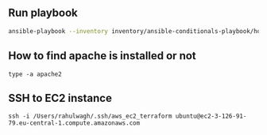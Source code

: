 ## Run playbook

```bash
ansible-playbook --inventory inventory/ansible-conditionals-playbook/hosts ansible-conditionals-playbook.yml
```


## How to find apache is installed or not 

```
type -a apache2 
```


## SSH to EC2 instance

```
ssh -i /Users/rahulwagh/.ssh/aws_ec2_terraform ubuntu@ec2-3-126-91-79.eu-central-1.compute.amazonaws.com
```